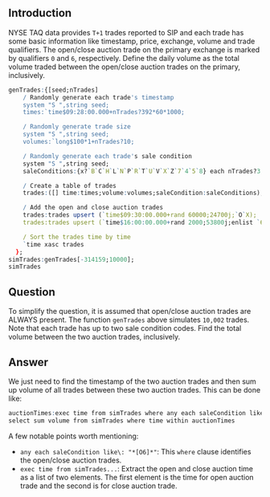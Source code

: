 ## Introduction
NYSE TAQ data provides ``T+1`` trades reported to SIP and each trade has some basic information like timestamp, price, exchange, volume and trade qualifiers. The open/close auction trade on the primary exchange is marked by qualifiers ``0`` and ``6``, respectively. Define the daily volume as the total volume traded between the open/close auction trades on the primary, inclusively.

```q
genTrades:{[seed;nTrades]
    / Randomly generate each trade's timestamp
    system "S ",string seed;
    times:`time$09:28:00.000+nTrades?392*60*1000;

    / Randomly generate trade size
    system "S ",string seed;
    volumes:`long$100*1+nTrades?10;

    / Randomly generate each trade's sale condition
    system "S ",string seed;
    saleConditions:{x?`B`C`H`L`N`P`R`T`U`V`X`Z`7`4`5`8} each nTrades?3;

    / Create a table of trades
    trades:([] time:times;volume:volumes;saleCondition:saleConditions);

    / Add the open and close auction trades
    trades:trades upsert (`time$09:30:00.000+rand 60000;24700j;`O`X);
    trades:trades upsert (`time$16:00:00.000+rand 2000;53800j;enlist `6);

    / Sort the trades time by time
    `time xasc trades
  };
simTrades:genTrades[-314159;10000];
simTrades
```


## Question
To simplify the question, it is assumed that open/close auction trades are ALWAYS present. The function ``genTrades`` above simulates ``10,002`` trades. Note that each trade has up to two sale condition codes. Find the total volume between the two auction trades, inclusively.


## Answer
We just need to find the timestamp of the two auction trades and then sum up volume of all trades between these two auction trades. This can be done like:

```q
auctionTimes:exec time from simTrades where any each saleCondition like\: "*[O6]*";
select sum volume from simTrades where time within auctionTimes
```

A few notable points worth mentioning:

- ``any each saleCondition like\: "*[O6]*"``: This ``where`` clause identifies the open/close auction trades.
- ``exec time from simTrades...``: Extract the open and close auction time as a list of two elements. The first element is the time for open auction trade and the second is for close auction trade.
